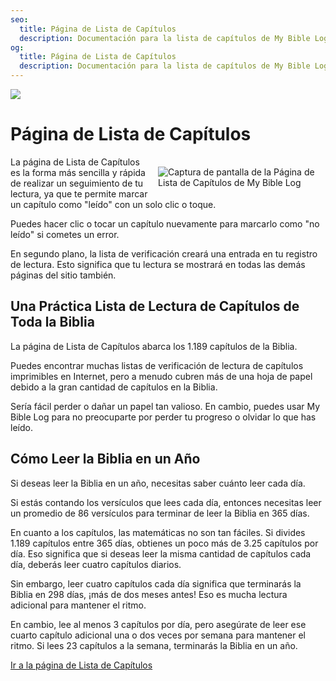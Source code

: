 ```yaml
---
seo:
  title: Página de Lista de Capítulos
  description: Documentación para la lista de capítulos de My Bible Log
og:
  title: Página de Lista de Capítulos
  description: Documentación para la lista de capítulos de My Bible Log
---
```


![](/share.jpg)

# Página de Lista de Capítulos

<div style="width: 50%; float: right; margin: 1rem">
  <img alt="Captura de pantalla de la Página de Lista de Capítulos de My Bible Log" src="/screenshots/sc12-checklist.jpg" />
</div>

La página de Lista de Capítulos es la forma más sencilla y rápida de realizar un seguimiento de tu lectura, ya que te permite marcar un capítulo como "leído" con un solo clic o toque.

Puedes hacer clic o tocar un capítulo nuevamente para marcarlo como "no leído" si cometes un error.

En segundo plano, la lista de verificación creará una entrada en tu registro de lectura.
Esto significa que tu lectura se mostrará en todas las demás páginas del sitio también.

## Una Práctica Lista de Lectura de Capítulos de Toda la Biblia

La página de Lista de Capítulos abarca los 1.189 capítulos de la Biblia.

Puedes encontrar muchas listas de verificación de lectura de capítulos imprimibles en Internet, pero a menudo cubren más de una hoja de papel debido a la gran cantidad de capítulos en la Biblia.

Sería fácil perder o dañar un papel tan valioso. En cambio, puedes usar My Bible Log para no preocuparte por perder tu progreso o olvidar lo que has leído.

## Cómo Leer la Biblia en un Año

Si deseas leer la Biblia en un año, necesitas saber cuánto leer cada día.

Si estás contando los versículos que lees cada día, entonces necesitas leer un promedio de 86 versículos para terminar de leer la Biblia en 365 días.

En cuanto a los capítulos, las matemáticas no son tan fáciles. Si divides 1.189 capítulos entre 365 días, obtienes un poco más de 3.25 capítulos por día. Eso significa que si deseas leer la misma cantidad de capítulos cada día, deberás leer cuatro capítulos diarios.

Sin embargo, leer cuatro capítulos cada día significa que terminarás la Biblia en 298 días, ¡más de dos meses antes! Eso es mucha lectura adicional para mantener el ritmo.

En cambio, lee al menos 3 capítulos por día, pero asegúrate de leer ese cuarto capítulo adicional una o dos veces por semana para mantener el ritmo. Si lees 23 capítulos a la semana, terminarás la Biblia en un año.

<div class="buttons">
  <a class="button is-light" href="/es/checklist">Ir a la página de Lista de Capítulos</a>
</div>
